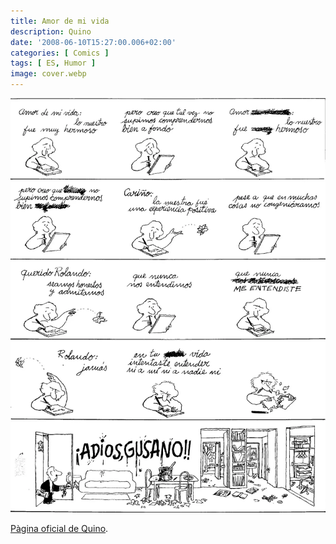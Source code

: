 ```yaml
---
title: Amor de mi vida
description: Quino
date: '2008-06-10T15:27:00.006+02:00'
categories: [ Comics ]
tags: [ ES, Humor ]
image: cover.webp
---
```


![Quino - Amor de mi vida](quino_amor_de_mi_vida.webp)


[Pàgina oficial de Quino](https:/www.quino.com.ar/).
